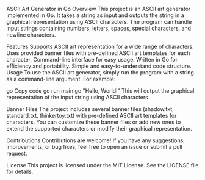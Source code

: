 ASCII Art Generator in Go
Overview
This project is an ASCII art generator implemented in Go. It takes a string as input and outputs the string in a graphical representation using ASCII characters. The program can handle input strings containing numbers, letters, spaces, special characters, and newline characters.

Features
Supports ASCII art representation for a wide range of characters.
Uses provided banner files with pre-defined ASCII art templates for each character.
Command-line interface for easy usage.
Written in Go for efficiency and portability.
Simple and easy-to-understand code structure.
Usage
To use the ASCII art generator, simply run the program with a string as a command-line argument. For example:

go
Copy code
go run main.go "Hello, World!"
This will output the graphical representation of the input string using ASCII characters.

Banner Files
The project includes several banner files (shadow.txt, standard.txt, thinkertoy.txt) with pre-defined ASCII art templates for characters. You can customize these banner files or add new ones to extend the supported characters or modify their graphical representation.

Contributions
Contributions are welcome! If you have any suggestions, improvements, or bug fixes, feel free to open an issue or submit a pull request.

License
This project is licensed under the MIT License. See the LICENSE file for details.

